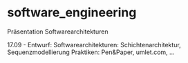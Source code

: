 # software_engineering
Präsentation Softwarearchitekturen

17.09 - Entwurf: Softwarearchitekturen: Schichtenarchitektur, Sequenzmodellierung
Praktiken: Pen&Paper, umlet.com, ...
